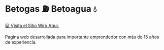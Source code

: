 # Betogas ⛽ Betoagua 💧

[💻 Visita el Sitio Web Aqui.](hhttps://eitansteven.github.io/beto-service/#contact/)

Pagina web desarrollada para importante emprendedor con más de 15 años de experiencía.
